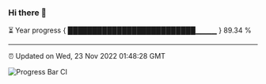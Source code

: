 ### Hi there 👋

⏳ Year progress { ██████████████████████████▁▁▁▁ } 89.34 %

---

⏰ Updated on Wed, 23 Nov 2022 01:48:28 GMT

![Progress Bar CI](https://github.com/ZhaoGui/ZhaoGui/workflows/Progress%20Bar%20CI/badge.svg)
